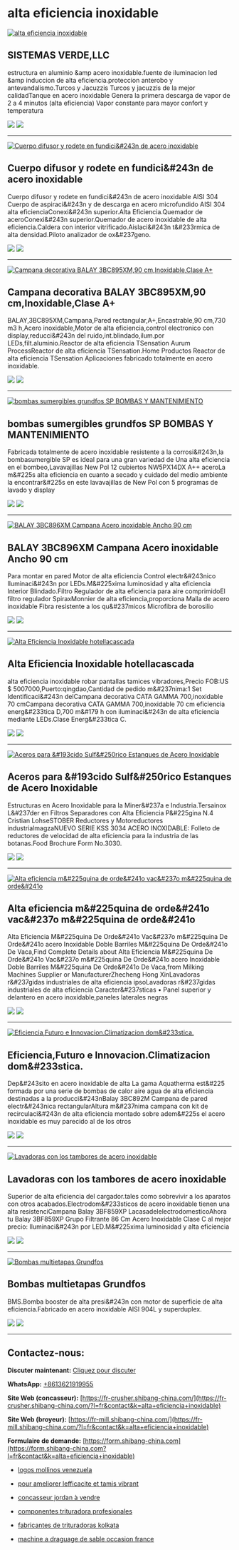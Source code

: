 # alta eficiencia inoxidable

<a href="https://swt.shibang-china.com/?l=fr&img&k=alta+eficiencia+inoxidable" target="_blank">![alta eficiencia inoxidable](http://static.shibang-china.com/all-800x300/1130.jpg)</a>

## SISTEMAS VERDE,LLC
estructura en aluminio &amp acero inoxidable.fuente de iluminacion led &amp induccion de alta eficiencia.proteccion anterobo y antevandalismo.Turcos y Jacuzzis Turcos y jacuzzis de la mejor calidadTanque en acero inoxidable Genera la primera descarga de vapor de 2 a 4 minutos (alta eficiencia) Vapor constante para mayor confort y temperatura


<a href="https://whatsapp.shibangsoft.com/WhatsApp.php" target="_blank" title="WhatsApp">![](http://static.shibang-china.com/icon/whatsapp.png)</a> <a href="https://swt.shibang-china.com/?l=fr&icon&k=alta+eficiencia+inoxidable" target="_blank">![](http://static.shibang-china.com/icon/chat-fr.png)</a>

---

<a href="https://swt.shibang-china.com/?l=fr&img&k=alta+eficiencia+inoxidable" target="_blank">![Cuerpo difusor y rodete en fundici&#243n de acero inoxidable](http://static.shibang-china.com/all-800x300/1234.jpg)</a>

## Cuerpo difusor y rodete en fundici&#243n de acero inoxidable
Cuerpo difusor y rodete en fundici&#243n de acero inoxidable AISI 304 Cuerpo de aspiraci&#243n y de descarga en acero microfundido AISI 304 alta eficienciaConexi&#243n superior.Alta Eficiencia.Quemador de aceroConexi&#243n superior.Quemador de acero inoxidable de alta eficiencia.Caldera con interior vitrificado.Aislaci&#243n t&#233rmica de alta densidad.Piloto analizador de ox&#237geno.


<a href="https://whatsapp.shibangsoft.com/WhatsApp.php" target="_blank" title="WhatsApp">![](http://static.shibang-china.com/icon/whatsapp.png)</a> <a href="https://swt.shibang-china.com/?l=fr&icon&k=alta+eficiencia+inoxidable" target="_blank">![](http://static.shibang-china.com/icon/chat-fr.png)</a>

---

<a href="https://swt.shibang-china.com/?l=fr&img&k=alta+eficiencia+inoxidable" target="_blank">![Campana decorativa BALAY 3BC895XM,90 cm,Inoxidable,Clase A+](http://static.shibang-china.com/all-800x300/1010.jpg)</a>

## Campana decorativa BALAY 3BC895XM,90 cm,Inoxidable,Clase A+
BALAY,3BC895XM,Campana,Pared rectangular,A+,Encastrable,90 cm,730 m3 h,Acero inoxidable,Motor de alta eficiencia,control electronico con display,reducci&#243n del ruido,int.blindado,ilum.por LEDs,filt.aluminio.Reactor de alta eficiencia TSensation Aurum ProcessReactor de alta eficiencia TSensation.Home Productos Reactor de alta eficiencia TSensation Aplicaciones fabricado totalmente en acero inoxidable.


<a href="https://whatsapp.shibangsoft.com/WhatsApp.php" target="_blank" title="WhatsApp">![](http://static.shibang-china.com/icon/whatsapp.png)</a> <a href="https://swt.shibang-china.com/?l=fr&icon&k=alta+eficiencia+inoxidable" target="_blank">![](http://static.shibang-china.com/icon/chat-fr.png)</a>

---

<a href="https://swt.shibang-china.com/?l=fr&img&k=alta+eficiencia+inoxidable" target="_blank">![bombas sumergibles grundfos SP BOMBAS Y MANTENIMIENTO](http://static.shibang-china.com/all-800x300/596.jpg)</a>

## bombas sumergibles grundfos SP BOMBAS Y MANTENIMIENTO
Fabricada totalmente de acero inoxidable resistente a la corrosi&#243n,la bombasumergible SP es ideal para una gran variedad de Una alta eficiencia en el bombeo,Lavavajillas New Pol 12 cubiertos NW5PX14DX A++ aceroLa m&#225s alta eficiencia en cuanto a secado y cuidado del medio ambiente la encontrar&#225s en este lavavajillas de New Pol con 5 programas de lavado y display


<a href="https://whatsapp.shibangsoft.com/WhatsApp.php" target="_blank" title="WhatsApp">![](http://static.shibang-china.com/icon/whatsapp.png)</a> <a href="https://swt.shibang-china.com/?l=fr&icon&k=alta+eficiencia+inoxidable" target="_blank">![](http://static.shibang-china.com/icon/chat-fr.png)</a>

---

<a href="https://swt.shibang-china.com/?l=fr&img&k=alta+eficiencia+inoxidable" target="_blank">![BALAY 3BC896XM Campana Acero inoxidable Ancho 90 cm](http://static.shibang-china.com/all-800x300/896.jpg)</a>

## BALAY 3BC896XM Campana Acero inoxidable Ancho 90 cm
Para montar en pared Motor de alta eficiencia Control electr&#243nico Iluminaci&#243n por LEDs.M&#225xima luminosidad y alta eficiencia Interior Blindado.Filtro Regulador de alta eficiencia para aire comprimidoEl filtro regulador SpiraxMonnier de alta eficiencia,proporciona Malla de acero inoxidable Fibra resistente a los qu&#237micos Microfibra de borosilio


<a href="https://whatsapp.shibangsoft.com/WhatsApp.php" target="_blank" title="WhatsApp">![](http://static.shibang-china.com/icon/whatsapp.png)</a> <a href="https://swt.shibang-china.com/?l=fr&icon&k=alta+eficiencia+inoxidable" target="_blank">![](http://static.shibang-china.com/icon/chat-fr.png)</a>

---

<a href="https://swt.shibang-china.com/?l=fr&img&k=alta+eficiencia+inoxidable" target="_blank">![Alta Eficiencia Inoxidable hotellacascada](http://static.shibang-china.com/all-800x300/368.jpg)</a>

## Alta Eficiencia Inoxidable hotellacascada
alta eficiencia inoxidable robar pantallas tamices vibradores,Precio FOB:US $ 5007000,Puerto:qingdao,Cantidad de pedido m&#237nima:1 Set Identificaci&#243n delCampana decorativa CATA GAMMA 700,inoxidable 70 cmCampana decorativa CATA GAMMA 700,inoxidable 70 cm eficiencia energ&#233tica D,700 m&#179 h con iluminaci&#243n de alta eficiencia mediante LEDs.Clase Energ&#233tica C.


<a href="https://whatsapp.shibangsoft.com/WhatsApp.php" target="_blank" title="WhatsApp">![](http://static.shibang-china.com/icon/whatsapp.png)</a> <a href="https://swt.shibang-china.com/?l=fr&icon&k=alta+eficiencia+inoxidable" target="_blank">![](http://static.shibang-china.com/icon/chat-fr.png)</a>

---

<a href="https://swt.shibang-china.com/?l=fr&img&k=alta+eficiencia+inoxidable" target="_blank">![Aceros para &#193cido Sulf&#250rico Estanques de Acero Inoxidable](http://static.shibang-china.com/all-800x300/456.jpg)</a>

## Aceros para &#193cido Sulf&#250rico Estanques de Acero Inoxidable
Estructuras en Acero Inoxidable para la Miner&#237a e Industria.Tersainox L&#237der en Filtros Separadores con Alta Eficiencia P&#225gina N.4 Cristian LohseSTOBER Reductores y Motoreductores industrialmagzaNUEVO SERIE KSS 3034 ACERO INOXIDABLE: Folleto de reductores de velocidad de alta eficiencia para la industria de las botanas.Food Brochure Form No.3030.


<a href="https://whatsapp.shibangsoft.com/WhatsApp.php" target="_blank" title="WhatsApp">![](http://static.shibang-china.com/icon/whatsapp.png)</a> <a href="https://swt.shibang-china.com/?l=fr&icon&k=alta+eficiencia+inoxidable" target="_blank">![](http://static.shibang-china.com/icon/chat-fr.png)</a>

---

<a href="https://swt.shibang-china.com/?l=fr&img&k=alta+eficiencia+inoxidable" target="_blank">![Alta eficiencia m&#225quina de orde&#241o vac&#237o m&#225quina de orde&#241o](http://static.shibang-china.com/all-800x300/427.jpg)</a>

## Alta eficiencia m&#225quina de orde&#241o vac&#237o m&#225quina de orde&#241o
Alta Eficiencia M&#225quina De Orde&#241o Vac&#237o m&#225quina De Orde&#241o acero Inoxidable Doble Barriles M&#225quina De Orde&#241o De Vaca,Find Complete Details about Alta Eficiencia M&#225quina De Orde&#241o Vac&#237o m&#225quina De Orde&#241o acero Inoxidable Doble Barriles M&#225quina De Orde&#241o De Vaca,from Milking Machines Supplier or ManufacturerZhecheng Hong XinLavadoras r&#237gidas industriales de alta eficiencia ipsoLavadoras r&#237gidas industriales de alta eficiencia Caracter&#237sticas • Panel superior y delantero en acero inoxidable,paneles laterales negras


<a href="https://whatsapp.shibangsoft.com/WhatsApp.php" target="_blank" title="WhatsApp">![](http://static.shibang-china.com/icon/whatsapp.png)</a> <a href="https://swt.shibang-china.com/?l=fr&icon&k=alta+eficiencia+inoxidable" target="_blank">![](http://static.shibang-china.com/icon/chat-fr.png)</a>

---

<a href="https://swt.shibang-china.com/?l=fr&img&k=alta+eficiencia+inoxidable" target="_blank">![Eficiencia,Futuro e Innovacion.Climatizacion dom&#233stica.](http://static.shibang-china.com/all-800x300/703.jpg)</a>

## Eficiencia,Futuro e Innovacion.Climatizacion dom&#233stica.
Dep&#243sito en acero inoxidable de alta La gama Aquatherma est&#225 formada por una serie de bombas de calor aire agua de alta eficiencia destinadas a la producci&#243nBalay 3BC892M Campana de pared electr&#243nica rectangularAltura m&#237nima campana con kit de recirculaci&#243n de alta eficiencia montado sobre adem&#225s el acero inoxidable es muy parecido al de los otros


<a href="https://whatsapp.shibangsoft.com/WhatsApp.php" target="_blank" title="WhatsApp">![](http://static.shibang-china.com/icon/whatsapp.png)</a> <a href="https://swt.shibang-china.com/?l=fr&icon&k=alta+eficiencia+inoxidable" target="_blank">![](http://static.shibang-china.com/icon/chat-fr.png)</a>

---

<a href="https://swt.shibang-china.com/?l=fr&img&k=alta+eficiencia+inoxidable" target="_blank">![Lavadoras con los tambores de acero inoxidable](http://static.shibang-china.com/all-800x300/712.jpg)</a>

## Lavadoras con los tambores de acero inoxidable
Superior de alta eficiencia del cargador.tales como sobrevivir a los aparatos con otros acabados.Electrodom&#233sticos de acero inoxidable tienen una alta resistenciCampana Balay 3BF859XP LacasadelelectrodomesticoAhora tu Balay 3BF859XP Grupo Filtrante 86 Cm Acero Inoxidable Clase C al mejor precio: Iluminaci&#243n por LED.M&#225xima luminosidad y alta eficiencia


<a href="https://whatsapp.shibangsoft.com/WhatsApp.php" target="_blank" title="WhatsApp">![](http://static.shibang-china.com/icon/whatsapp.png)</a> <a href="https://swt.shibang-china.com/?l=fr&icon&k=alta+eficiencia+inoxidable" target="_blank">![](http://static.shibang-china.com/icon/chat-fr.png)</a>

---

<a href="https://swt.shibang-china.com/?l=fr&img&k=alta+eficiencia+inoxidable" target="_blank">![Bombas multietapas Grundfos](http://static.shibang-china.com/all-800x300/985.jpg)</a>

## Bombas multietapas Grundfos
BMS.Bomba booster de alta presi&#243n con motor de superficie de alta eficiencia.Fabricado en acero inoxidable AISI 904L y superduplex.

<a href="https://whatsapp.shibangsoft.com/WhatsApp.php" target="_blank" title="WhatsApp">![](http://static.shibang-china.com/icon/whatsapp.png)</a> <a href="https://swt.shibang-china.com/?l=fr&icon&k=alta+eficiencia+inoxidable" target="_blank">![](http://static.shibang-china.com/icon/chat-fr.png)</a>

---
## Contactez-nous:

**Discuter maintenant:** [Cliquez pour discuter](https://swt.shibang-china.com?l=fr&contact&k=alta+eficiencia+inoxidable)

**WhatsApp:**  [+8613621919955](https://whatsapp.shibangsoft.com/WhatsApp.php)

**Site Web (concasseur):** [https://fr-crusher.shibang-china.com/](https://fr-crusher.shibang-china.com/?l=fr&contact&k=alta+eficiencia+inoxidable)

**Site Web (broyeur):** [https://fr-mill.shibang-china.com/](https://fr-mill.shibang-china.com/?l=fr&contact&k=alta+eficiencia+inoxidable)

**Formulaire de demande:** [https://form.shibang-china.com](https://form.shibang-china.com?l=fr&contact&k=alta+eficiencia+inoxidable)

* [logos mollinos venezuela](../64/logos%20mollinos%20venezuela.md)

* [pour ameliorer lefficacite et tamis vibrant](../61/pour%20ameliorer%20lefficacite%20et%20tamis%20vibrant.md)

* [concasseur jordan à vendre](../65/concasseur%20jordan%20%C3%A0%20vendre.md)

* [componentes trituradora profesionales](../62/componentes%20trituradora%20profesionales.md)

* [fabricantes de trituradoras kolkata](../62/fabricantes%20de%20trituradoras%20kolkata.md)

* [machine a draguage de sable occasion france](../61/machine%20a%20draguage%20de%20sable%20occasion%20france.md)